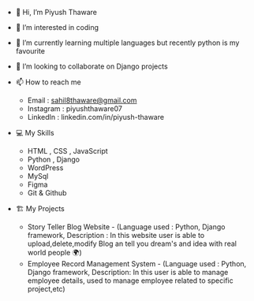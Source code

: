 - 👋 Hi, I’m Piyush Thaware
- 👀 I’m interested in coding
- 🌱 I’m currently learning multiple languages but recently python is my favourite 
- 💞️ I’m looking to collaborate on Django projects
- 📫 How to reach me
     * Email     : sahil8thaware@gmail.com
     * Instagram : piyushthaware07
     * LinkedIn  : linkedin.com/in/piyush-thaware

- 💻 My Skills 
     * HTML , CSS , JavaScript
     * Python , Django
     * WordPress
     * MySql
     * Figma 
     * Git & Github

- 🏗️ My Projects
     * Story Teller Blog Website - 
       (Language used : Python, Django framework,
        Description : In this website user is able to upload,delete,modify Blog an tell you dream's and idea with real world people 🌍)
     * Employee Record Management System - 
       (Language used : Python, Django framework,
        Description: In this user is able to manage employee details, used to manage employee related to specific project,etc)


